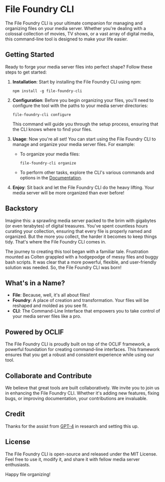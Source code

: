 # File Foundry CLI

The File Foundry CLI is your ultimate companion for managing and organizing files on your media server. Whether you're dealing with a colossal collection of movies, TV shows, or a vast array of digital media, this command-line tool is designed to make your life easier.

## Getting Started

Ready to forge your media server files into perfect shape? Follow these steps to get started:

1. **Installation**: Start by installing the File Foundry CLI using npm:

   ```
   npm install -g file-foundry-cli
   ```

2. **Configuration**: Before you begin organizing your files, you'll need to configure the tool with the paths to your media server directories:

   ```
   file-foundry-cli configure
   ```

   This command will guide you through the setup process, ensuring that the CLI knows where to find your files.

3. **Usage**: Now you're all set! You can start using the File Foundry CLI to manage and organize your media server files. For example:

   - To organize your media files:

     ```
     file-foundry-cli organize
     ```

   - To perform other tasks, explore the CLI's various commands and options in the [Documentation](https://github.com/coltenkrauter/file-foundry-cli/wiki).

4. **Enjoy**: Sit back and let the File Foundry CLI do the heavy lifting. Your media server will be more organized than ever before!

## Backstory

Imagine this: a sprawling media server packed to the brim with gigabytes (or even terabytes) of digital treasures. You've spent countless hours curating your collection, ensuring that every file is properly named and organized. But the more you collect, the harder it becomes to keep things tidy. That's where the File Foundry CLI comes in.

The journey to creating this tool began with a familiar tale. Frustration mounted as Colten grappled with a hodgepodge of messy files and buggy bash scripts. It was clear that a more powerful, flexible, and user-friendly solution was needed. So, the File Foundry CLI was born!

## What's in a Name?

- **File**: Because, well, it's all about files!
- **Foundry**: A place of creation and transformation. Your files will be reshaped and molded as you see fit.
- **CLI**: The Command-Line Interface that empowers you to take control of your media server files like a pro.

## Powered by OCLIF

The File Foundry CLI is proudly built on top of the OCLIF framework, a powerful foundation for creating command-line interfaces. This framework ensures that you get a robust and consistent experience while using our tool.

## Collaborate and Contribute

We believe that great tools are built collaboratively. We invite you to join us in enhancing the File Foundry CLI. Whether it's adding new features, fixing bugs, or improving documentation, your contributions are invaluable.

## Credit

Thanks for the assist from [GPT-4](https://openai.com/research/gpt-4) in research and setting this up.

## License

The File Foundry CLI is open-source and released under the MIT License. Feel free to use it, modify it, and share it with fellow media server enthusiasts.

Happy file organizing!
